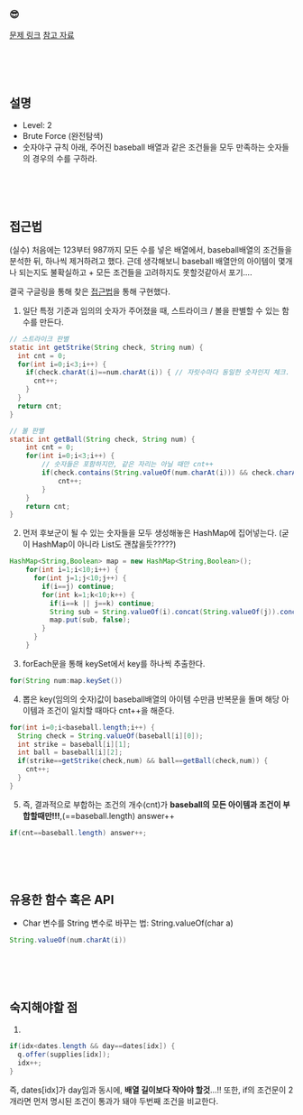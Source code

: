 

### &#128526;
[문제 링크](https://programmers.co.kr/learn/courses/30/lessons/42841)
[참고 자료](https://geehye.github.io/programmers-brute-force-search-04)

<br>
<br>
<br>

## 설명
* Level: 2
* Brute Force (완전탐색)
* 숫자야구 규칙 아래, 주어진 baseball 배열과 같은 조건들을 모두 만족하는 숫자들의 경우의 수를 구하라.


<br>
<br>
<br>

## 접근법
(실수) 처음에는 123부터 987까지 모든 수를 넣은 배열에서, baseball배열의 조건들을 분석한 뒤, 하나씩 제거하려고 했다. 근데 생각해보니 baseball 배열안의 아이템이 몇개나 되는지도 불확실하고 + 모든 조건들을 고려하지도 못할것같아서 포기....

결국 구글링을 통해 찾은 [접근법](https://geehye.github.io/programmers-brute-force-search-04)을 통해 구현했다.<br>



1) 일단 특정 기준과 임의의 숫자가 주어졌을 때, 스트라이크 / 볼을 판별할 수 있는 함수를 만든다.
```JAVA
// 스트라이크 판별
static int getStrike(String check, String num) {
  int cnt = 0;
  for(int i=0;i<3;i++) {
    if(check.charAt(i)==num.charAt(i)) { // 자릿수마다 동일한 숫자인지 체크. (Max = 3)
      cnt++;
    }
  }
  return cnt;
}
```
```JAVA
// 볼 판별
static int getBall(String check, String num) {
	int cnt = 0;
	for(int i=0;i<3;i++) {
		// 숫자들은 포함하지만, 같은 자리는 아닐 때만 cnt++
		if(check.contains(String.valueOf(num.charAt(i))) && check.charAt(i)!=num.charAt(i)) {
			cnt++;
		}
	}
	return cnt;
}
```

2) 먼저 후보군이 될 수 있는 숫자들을 모두 생성해놓은 HashMap에 집어넣는다. (굳이 HashMap이 아니라 List도 괜찮을듯?????)
```JAVA
HashMap<String,Boolean> map = new HashMap<String,Boolean>();
    for(int i=1;i<10;i++) {
      for(int j=1;j<10;j++) {
        if(i==j) continue;
        for(int k=1;k<10;k++) {
          if(i==k || j==k) continue;
          String sub = String.valueOf(i).concat(String.valueOf(j)).concat(String.valueOf(k));
          map.put(sub, false);
        }
      }
    }
```


3) forEach문을 통해 keySet에서 key를 하나씩 추출한다.
```JAVA
for(String num:map.keySet())
```


4) 뽑은 key(임의의 숫자)값이 baseball배열의 아이템 수만큼 반복문을 돌며 해당 아이템과 조건이 일치할 때마다 cnt++을 해준다. 
```JAVA
for(int i=0;i<baseball.length;i++) {
  String check = String.valueOf(baseball[i][0]);
  int strike = baseball[i][1];
  int ball = baseball[i][2];
  if(strike==getStrike(check,num) && ball==getBall(check,num)) {
    cnt++;
  }
}
```


5) 즉, 결과적으로 부합하는 조건의 개수(cnt)가 **baseball의 모든 아이템과 조건이 부합할때만!!!**,(==baseball.length) answer++
```JAVA
if(cnt==baseball.length) answer++;
```


<br>
<br>
<br>

## 유용한 함수 혹은 API
* Char 변수를 String 변수로 바꾸는 법: String.valueOf(char a)
```JAVA
String.valueOf(num.charAt(i))
```

<br>
<br>
<br>

## 숙지해야할 점
1) 
```JAVA
if(idx<dates.length && day==dates[idx]) {
  q.offer(supplies[idx]);
  idx++;
}
```
즉, dates[idx]가 day임과 동시에, **배열 길이보다 작아야 할것**...!!
또한, if의 조건문이 2개라면 먼저 명시된 조건이 통과가 돼야 두번째 조건을 비교한다. 


<br>
<br>
<br>
